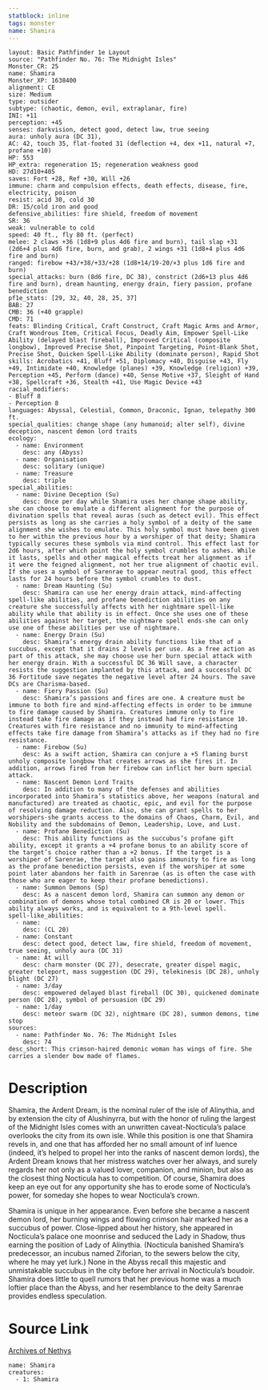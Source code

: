 ```yaml
---
statblock: inline
tags: monster
name: Shamira
---
```

```statblock
layout: Basic Pathfinder 1e Layout
source: "Pathfinder No. 76: The Midnight Isles"
Monster_CR: 25
name: Shamira
Monster_XP: 1638400
alignment: CE
size: Medium
type: outsider
subtype: (chaotic, demon, evil, extraplanar, fire)
INI: +11
perception: +45
senses: darkvision, detect good, detect law, true seeing
aura: unholy aura (DC 31),
AC: 42, touch 35, flat-footed 31 (deflection +4, dex +11, natural +7, profane +10)
HP: 553
HP_extra: regeneration 15; regeneration weakness good
HD: 27d10+405
saves: Fort +28, Ref +30, Will +26
immune: charm and compulsion effects, death effects, disease, fire, electricity, poison
resist: acid 30, cold 30
DR: 15/cold iron and good
defensive_abilities: fire shield, freedom of movement
SR: 36
weak: vulnerable to cold
speed: 40 ft., fly 80 ft. (perfect)
melee: 2 claws +36 (1d8+9 plus 4d6 fire and burn), tail slap +31 (2d6+4 plus 4d6 fire, burn, and grab), 2 wings +31 (1d8+4 plus 4d6 fire and burn)
ranged: firebow +43/+38/+33/+28 (1d8+14/19-20/×3 plus 1d6 fire and burn)
special_attacks: burn (8d6 fire, DC 38), constrict (2d6+13 plus 4d6 fire and burn), dream haunting, energy drain, fiery passion, profane benediction
pf1e_stats: [29, 32, 40, 28, 25, 37]
BAB: 27
CMB: 36 (+40 grapple)
CMD: 71
feats: Blinding Critical, Craft Construct, Craft Magic Arms and Armor, Craft Wondrous Item, Critical Focus, Deadly Aim, Empower Spell-Like Ability (delayed blast fireball), Improved Critical (composite longbow), Improved Precise Shot, Pinpoint Targeting, Point-Blank Shot, Precise Shot, Quicken Spell-Like Ability (dominate person), Rapid Shot
skills: Acrobatics +41, Bluff +51, Diplomacy +40, Disguise +43, Fly +49, Intimidate +40, Knowledge (planes) +39, Knowledge (religion) +39, Perception +45, Perform (dance) +40, Sense Motive +37, Sleight of Hand +38, Spellcraft +36, Stealth +41, Use Magic Device +43
racial_modifiers:
- Bluff 8
- Perception 8
languages: Abyssal, Celestial, Common, Draconic, Ignan, telepathy 300 ft.
special_qualities: change shape (any humanoid; alter self), divine deception, nascent demon lord traits
ecology:
  - name: Environment
    desc: any (Abyss)
  - name: Organisation
    desc: solitary (unique)
  - name: Treasure
    desc: triple
special_abilities:
  - name: Divine Deception (Su)
    desc: Once per day while Shamira uses her change shape ability, she can choose to emulate a different alignment for the purpose of divination spells that reveal auras (such as detect evil). This effect persists as long as she carries a holy symbol of a deity of the same alignment she wishes to emulate. This holy symbol must have been given to her within the previous hour by a worshiper of that deity; Shamira typically secures these symbols via mind control. This effect last for 2d6 hours, after which point the holy symbol crumbles to ashes. While it lasts, spells and other magical effects treat her alignment as if it were the feigned alignment, not her true alignment of chaotic evil. If she uses a symbol of Sarenrae to appear neutral good, this effect lasts for 24 hours before the symbol crumbles to dust.
  - name: Dream Haunting (Su)
    desc: Shamira can use her energy drain attack, mind-affecting spell-like abilities, and profane benediction abilities on any creature she successfully affects with her nightmare spell-like ability while that ability is in effect. Once she uses one of these abilities against her target, the nightmare spell ends-she can only use one of these abilities per use of nightmare.
  - name: Energy Drain (Su)
    desc: Shamira’s energy drain ability functions like that of a succubus, except that it drains 2 levels per use. As a free action as part of this attack, she may choose use her burn special attack with her energy drain. With a successful DC 36 Will save, a character resists the suggestion implanted by this attack, and a successful DC 36 Fortitude save negates the negative level after 24 hours. The save DCs are Charisma-based.
  - name: Fiery Passion (Su)
    desc: Shamira’s passions and fires are one. A creature must be immune to both fire and mind-affecting effects in order to be immune to fire damage caused by Shamira. Creatures immune only to fire instead take fire damage as if they instead had fire resistance 10. Creatures with fire resistance and no immunity to mind-affecting effects take fire damage from Shamira’s attacks as if they had no fire resistance.
  - name: Firebow (Su)
    desc: As a swift action, Shamira can conjure a +5 flaming burst unholy composite longbow that creates arrows as she fires it. In addition, arrows fired from her firebow can inflict her burn special attack.
  - name: Nascent Demon Lord Traits
    desc: In addition to many of the defenses and abilities incorporated into Shamira’s statistics above, her weapons (natural and manufactured) are treated as chaotic, epic, and evil for the purpose of resolving damage reduction. Also, she can grant spells to her worshipers-she grants access to the domains of Chaos, Charm, Evil, and Nobility and the subdomains of Demon, Leadership, Love, and Lust.
  - name: Profane Benediction (Su)
    desc: This ability functions as the succubus’s profane gift ability, except it grants a +4 profane bonus to an ability score of the target’s choice rather than a +2 bonus. If the target is a worshiper of Sarenrae, the target also gains immunity to fire as long as the profane benediction persists, even if the worshiper at some point later abandons her faith in Sarenrae (as is often the case with those who are eager to keep their profane benedictions).
  - name: Summon Demons (Sp)
    desc: As a nascent demon lord, Shamira can summon any demon or combination of demons whose total combined CR is 20 or lower. This ability always works, and is equivalent to a 9th-level spell.
spell-like_abilities:
  - name:
    desc: (CL 20)
  - name: Constant
    desc: detect good, detect law, fire shield, freedom of movement, true seeing, unholy aura (DC 31)
  - name: At will
    desc: charm monster (DC 27), desecrate, greater dispel magic, greater teleport, mass suggestion (DC 29), telekinesis (DC 28), unholy blight (DC 27)
  - name: 3/day
    desc: empowered delayed blast fireball (DC 30), quickened dominate person (DC 28), symbol of persuasion (DC 29)
  - name: 1/day
    desc: meteor swarm (DC 32), nightmare (DC 28), summon demons, time stop
sources:
  - name: Pathfinder No. 76: The Midnight Isles
    desc: 74
desc_short: This crimson-haired demonic woman has wings of fire. She carries a slender bow made of flames.
```
# Description
Shamira, the Ardent Dream, is the nominal ruler of the isle of Alinythia, and by extension the city of Alushinyrra, but with the honor of ruling the largest of the Midnight Isles comes with an unwritten caveat-Nocticula’s palace overlooks the city from its own isle. While this position is one that Shamira revels in, and one that has afforded her no small amount of inf luence (indeed, it’s helped to propel her into the ranks of nascent demon lords), the Ardent Dream knows that her mistress watches over her always, and surely regards her not only as a valued lover, companion, and minion, but also as the closest thing Nocticula has to competition. Of course, Shamira does keep an eye out for any opportunity she has to erode some of Nocticula’s power, for someday she hopes to wear Nocticula’s crown.

Shamira is unique in her appearance. Even before she became a nascent demon lord, her burning wings and flowing crimson hair marked her as a succubus of power. Close-lipped about her history, she appeared in Nocticula’s palace one moonrise and seduced the Lady in Shadow, thus earning the position of Lady of Alinythia. (Nocticula banished Shamira’s predecessor, an incubus named Ziforian, to the sewers below the city, where he may yet lurk.) None in the Abyss recall this majestic and unmistakable succubus in the city before her arrival in Nocticula’s boudoir. Shamira does little to quell rumors that her previous home was a much loftier place than the Abyss, and her resemblance to the deity Sarenrae provides endless speculation.
# Source Link
[Archives of Nethys](https://aonprd.com/MonsterDisplay.aspx?ItemName=Shamira)
```encounter-table
name: Shamira
creatures:
  - 1: Shamira
```
